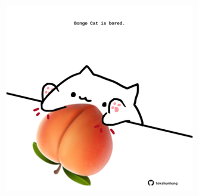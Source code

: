 <!-- built at 15/07/2025, 15:00:39 UTC -->
<p align="center">
  <img width="500" height="500" src="./ReadmeImage.svg">
</p>
